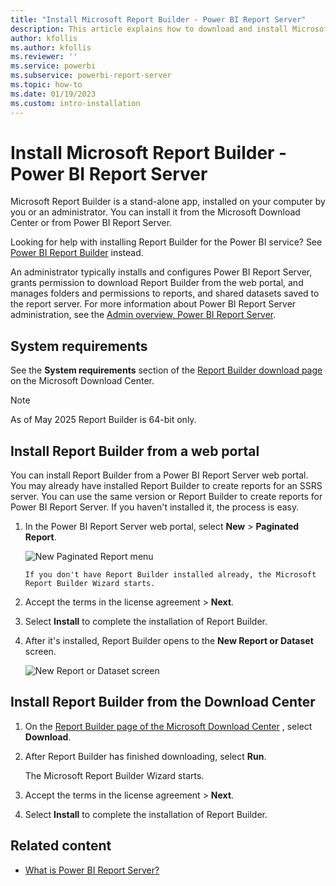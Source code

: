```yaml
---
title: "Install Microsoft Report Builder - Power BI Report Server"
description: This article explains how to download and install Microsoft Report Builder for Power BI Report Server.
author: kfollis
ms.author: kfollis
ms.reviewer: ''
ms.service: powerbi
ms.subservice: powerbi-report-server
ms.topic: how-to
ms.date: 01/19/2023
ms.custom: intro-installation
---
```


# Install Microsoft Report Builder - Power BI Report Server

Microsoft Report Builder is a stand-alone app, installed on your computer by you or an administrator. You can install it from the Microsoft Download Center or from Power BI Report Server.  

Looking for help with installing Report Builder for the Power BI service? See [Power BI Report Builder](../paginated-reports/report-builder-power-bi.md) instead.
  
An administrator typically installs and configures Power BI Report Server, grants permission to download Report Builder from the web portal, and manages folders and permissions to reports, and shared datasets saved to the report server. For more information about Power BI Report Server administration, see the [Admin overview, Power BI Report Server](admin-handbook-overview.md).  

 
## System requirements
  
 See the **System requirements** section of the [Report Builder download page](https://go.microsoft.com/fwlink/?LinkID=734968) on the Microsoft Download Center.

> [!NOTE]
> As of May 2025 Report Builder is 64-bit only.
 
## Install Report Builder from a web portal
  
You can install Report Builder from a Power BI Report Server web portal. You may already have installed Report Builder to create reports for an SSRS server. You can use the same version or Report Builder to create reports for Power BI Report Server. If you haven't installed it, the process is easy.

1. In the Power BI Report Server web portal, select **New** > **Paginated Report**.

    ![New Paginated Report menu](media/quickstart-create-paginated-report/reportserver-new-paginated-report-menu.png)
   
       If you don't have Report Builder installed already, the Microsoft Report Builder Wizard starts.  

3.  Accept the terms in the license agreement > **Next**.  
 
5.  Select **Install** to complete the installation of Report Builder.  

1. After it's installed, Report Builder opens to the **New Report or Dataset** screen.

    ![New Report or Dataset screen](media/quickstart-create-paginated-report/reportserver-paginated-new-report-screen.png)
   
   
##  <a name="download"></a> Install Report Builder from the Download Center  
  
1.  On  the [Report Builder page of the Microsoft Download Center](https://go.microsoft.com/fwlink/?LinkID=734968) , select **Download**.  
  
2.  After Report Builder has finished downloading, select  **Run**.  
  
     The Microsoft Report Builder Wizard starts.  
  
3.  Accept the terms in the license agreement > **Next**.  
 
5.  Select **Install** to complete the installation of Report Builder.  
 

## Related content

- [What is Power BI Report Server?](get-started.md)
